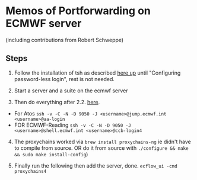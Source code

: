 # Memos of Portforwarding on ECMWF server 
(including contributions from Robert Schweppe)


## Steps

1. Follow the installation of tsh as described [here up](https://confluence.ecmwf.int/display/UDOC/Teleport+SSH+Access) until "Configuring password-less login", rest is not needed.

2. Start a server and a suite on the ecmwf server

3. Then do everything after 2.2. [here](https://confluence.ecmwf.int/display/ECFLOW/Teleport+-+using+local+ecflow_ui#Teleportusinglocalecflow_ui-Method%232:DynamicPortForwarding). 

- For Atos
`ssh -v -C -N -D 9050 -J <username>@jump.ecmwf.int <username>@aa-login`
- FOR ECMWF-Reading
`ssh -v -C -N -D 9050 -J <username>@shell.ecmwf.int <username>@ccb-login4`

4. The proxychains worked via 
`brew install proxychains-ng` 
ie didn't have to compile from source. 
OR 
do it from source with 
`./configure && make && sudo make install-config`)

5. Finally run the following then add the server, done.
`ecflow_ui -cmd proxychains4` 